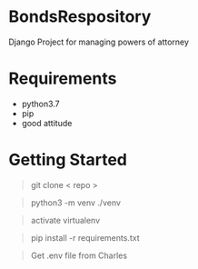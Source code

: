 # BondsRespository
Django Project for managing powers of attorney

# Requirements
- python3.7
- pip
- good attitude

# Getting Started
> git clone < repo > 

> python3 -m venv ./venv

> activate virtualenv

> pip install -r requirements.txt

> Get .env file from Charles
